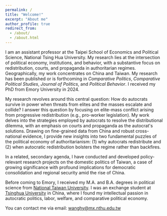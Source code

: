 ```yaml
---
permalink: /
title: "Welcome!"
excerpt: "About me"
author_profile: true
redirect_from: 
  - /about/
  - /about.html
---
```


I am an assistant professor at the Taipei School of Economics and Political Science, National Tsing Hua University. My research lies at the intersection of political economy, institutions, and behavior, with a substantive focus on redistribution, courts, and propaganda in authoritarian regimes. Geographically, my work concentrates on China and Taiwan. My research has been published or is forthcoming in _Comparative Politics_, _Comparative Political Studies_, _Journal of Politics_, and _Political Behavior_. I received my PhD from Emory University in 2024. 

My research revolves around this central question: How do autocrats survive in power when threats from elites and the masses escalate and collide? I answer this question by focusing on elite-mass conflict arising from progressive redistribution (e.g., pro-worker legislation). My work delves into the strategies employed by autocrats to resolve the distributional dilemma, with an emphasis on courts and propaganda as the autocrat's solutions. Drawing on fine-grained data from China and robust cross-national evidence, I provide new insights into two fundamental puzzles of the political economy of authoritarianism: (1) why autocrats redistribute and (2) when autocratic redistribution bolsters the regime rather than backfires.

In a related, secondary agenda, I have conducted and developed policy-relevant research projects on the domestic politics of Taiwan, a case of growing significance with profound implications for democratic consolidation and regional security amid the rise of China. 

Before coming to Emory, I received my M.A. and B.A. degrees in political science from [National Taiwan University](https://www.ntu.edu.tw/english/). I was an exchange student at [Tsinghua University](https://www.tsinghua.edu.cn/en/) in China, where I found my intellectual passion in autocratic politics, labor, welfare, and comparative political economy.

You can contact me via email: wanghy@mx.nthu.edu.tw
